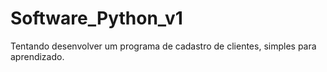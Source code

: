 # Software_Python_v1
Tentando desenvolver um programa de cadastro de clientes, simples para aprendizado.
